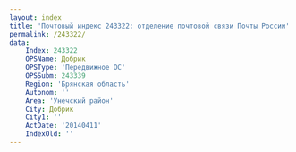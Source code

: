 ```yaml
---
layout: index
title: 'Почтовый индекс 243322: отделение почтовой связи Почты России'
permalink: /243322/
data:
    Index: 243322
    OPSName: Добрик
    OPSType: 'Передвижное ОС'
    OPSSubm: 243339
    Region: 'Брянская область'
    Autonom: ''
    Area: 'Унечский район'
    City: Добрик
    City1: ''
    ActDate: '20140411'
    IndexOld: ''
---
```


